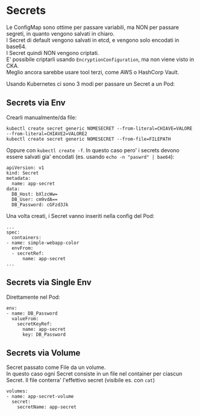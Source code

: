 Secrets
=======

Le ConfigMap sono ottime per passare variabili, ma NON per passare segreti, in quanto vengono salvati in chiaro.  
I Secret di default vengono salvati in etcd, e vengono solo encodati in base64.  
I Secret quindi NON vengono criptati.  
E' possibile criptarli usando `EncryptionConfiguration`, ma non viene visto in CKA.  
Meglio ancora sarebbe usare tool terzi, come AWS o HashCorp Vault.  

Usando Kubernetes ci sono 3 modi per passare un Secret a un Pod:

Secrets via Env
---------------

Crearli manualmente/da file:
```
kubectl create secret generic NOMESECRET --from-literal=CHIAVE=VALORE --from-literal=CHIAVE2=VALORE2
kubectl create secret generic NOMESECRET --from-file=FILEPATH
```

Oppure con `kubectl create -f`.
In questo caso pero' i secrets devono essere salvati gia' encodati (es. usando `echo -n "paswrd" | bae64`):
```
apiVersion: v1
kind: Secret
metadata:
  name: app-secret
data:
  DB_Host: bXlzcWw=
  DB_User: cm9vdA==
  DB_Password: cGFzd3Jk
```

Una volta creati, i Secret vanno inseriti nella config del Pod:
```
...
spec:
  containers:
- name: simple-webapp-color
  envFrom:
  - secretRef:
      name: app-secret
...
```

Secrets via Single Env
----------------------
Direttamente nel Pod:
```
env:
- name: DB_Password
  valueFrom:
    secretKeyRef:
      name: app-secret
      key: DB_Password
```

Secrets via Volume
------------------

Secret passato come File da un volume.  
In questo caso ogni Secret consiste in un file nel container per ciascun Secret.
Il file conterra' l'effettivo secret (visibile es. con `cat`)
```
volumes:
- name: app-secret-volume
  secret:
    secretName: app-secret
```